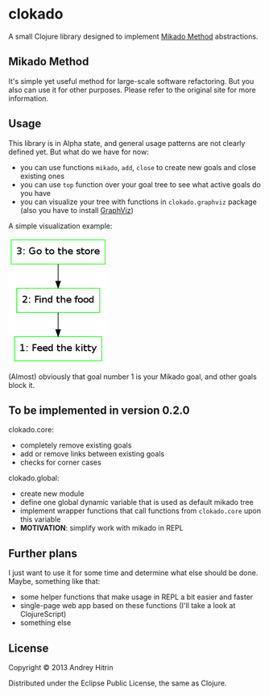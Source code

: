 # clokado

A small Clojure library designed to implement [Mikado Method](http://mikadomethod.wordpress.com/) abstractions.

## Mikado Method

It's simple yet useful method for large-scale software refactoring. But you also can use it for other purposes. Please refer to the original site for more information.

## Usage

This library is in Alpha state, and general usage patterns are not clearly defined yet. But what do we have for now:

 * you can use functions `mikado`, `add`, `close` to create new goals and close existing ones
 * you can use `top` function over your goal tree to see what active goals do you have
 * you can visualize your tree with functions in `clokado.graphviz` package (also you have to install [GraphViz](http://graphviz.org/))

A simple visualization example:

![pic](doc/example.png)

(Almost) obviously that goal number 1 is your Mikado goal, and other goals block it.

## To be implemented in version 0.2.0

clokado.core:

 * completely remove existing goals
 * add or remove links between existing goals
 * checks for corner cases

clokado.global:

 * create new module
 * define one global dynamic variable that is used as default mikado tree
 * implement wrapper functions that call functions from `clokado.core` upon this variable
 * **MOTIVATION**: simplify work with mikado in REPL

## Further plans

I just want to use it for some time and determine what else should be done. Maybe, something like that:

 * some helper functions that make usage in REPL a bit easier and faster
 * single-page web app based on these functions (I'll take a look at ClojureScript)
 * something else

## License

Copyright © 2013 Andrey Hitrin

Distributed under the Eclipse Public License, the same as Clojure.
